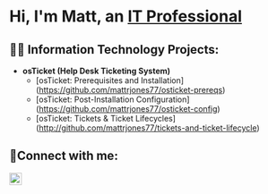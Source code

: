 <h1>Hi, I'm Matt, an <a href="https://linkedin.com/in/mattrjones77">IT Professional</a></h1>

<h2>👨‍💻 Information Technology Projects:</h2>

- <b>osTicket (Help Desk Ticketing System)</b>
  - [osTicket: Prerequisites and Installation] (https://github.com/mattrjones77/osticket-prereqs)
  - [osTicket: Post-Installation Configuration] (https://github.com/mattrjones77/osticket-config)
  - [osTicket: Tickets & Ticket Lifecycles] (http://github.com/mattrjones77/tickets-and-ticket-lifecycle)

<h2>🤳Connect with me:</h2>

[<img align="left" alt="Matt | LinkedIn" width="22px" src="https://cdn.jsdelivr.net/npm/simple-icons@v3/icons/linkedin.svg" />][linkedin]

[linkedin]: https://linkedin.com/in/mattrjones77
